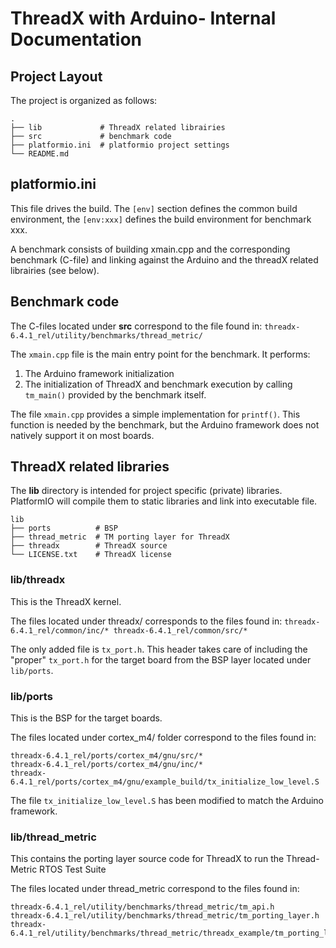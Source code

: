 # ThreadX with Arduino- Internal Documentation

## Project Layout
The project is organized as follows:
```
.
├── lib             # ThreadX related librairies
├── src             # benchmark code
├── platformio.ini  # platformio project settings
└── README.md
```

## platformio.ini
This file drives the build. The `[env]` section defines the common build environment, the `[env:xxx]` defines the build environment for benchmark xxx. 

A benchmark consists of building xmain.cpp and the corresponding benchmark (C-file) and linking against the Arduino and the threadX related librairies (see below).

## Benchmark code
The C-files located under **src** correspond to the file found in:
`threadx-6.4.1_rel/utility/benchmarks/thread_metric/`

The `xmain.cpp` file is the main entry point for the benchmark. 
It performs:
1. The Arduino framework initialization
2. The initialization of ThreadX and benchmark execution by calling `tm_main()` provided by the benchmark itself.

The file `xmain.cpp` provides a simple implementation for `printf()`. This function is needed by the benchmark, but the Arduino framework does not natively support it on most boards.

## ThreadX related libraries

The **lib** directory is intended for project specific (private) libraries.
PlatformIO will compile them to static libraries and link into executable file.
```
lib
├── ports          # BSP
├── thread_metric  # TM porting layer for ThreadX
├── threadx        # ThreadX source
└── LICENSE.txt    # ThreadX license
```

### lib/threadx
This is the ThreadX kernel. 

The files located under threadx/ corresponds to the files found in:
``
threadx-6.4.1_rel/common/inc/*
threadx-6.4.1_rel/common/src/*
``

The only added file is `tx_port.h`. This header takes care of including the "proper" `tx_port.h` for the target board from the BSP layer located under `lib/ports`.

### lib/ports
This is the BSP for the target boards.

The files located under cortex_m4/ folder correspond to the files found in:
```
threadx-6.4.1_rel/ports/cortex_m4/gnu/src/*
threadx-6.4.1_rel/ports/cortex_m4/gnu/inc/*
threadx-6.4.1_rel/ports/cortex_m4/gnu/example_build/tx_initialize_low_level.S
```

The file `tx_initialize_low_level.S` has been modified to match the Arduino framework.

### lib/thread_metric 
This contains the porting layer source code for ThreadX to run the 
Thread-Metric RTOS Test Suite

The files located under thread_metric correspond to the files found in:
```
threadx-6.4.1_rel/utility/benchmarks/thread_metric/tm_api.h
threadx-6.4.1_rel/utility/benchmarks/thread_metric/tm_porting_layer.h
threadx-6.4.1_rel/utility/benchmarks/thread_metric/threadx_example/tm_porting_layer_threadx.c
```

